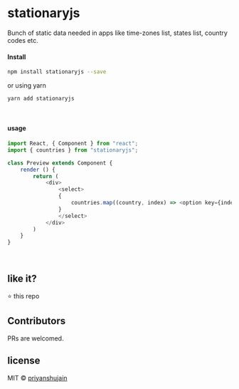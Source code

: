 # stationaryjs
Bunch of static data needed in apps like time-zones list, states list, country codes etc.

#### Install

```sh
npm install stationaryjs --save
```

or using yarn

```sh
yarn add stationaryjs
```



&nbsp;

#### usage

```js
import React, { Component } from "react";
import { countries } from "stationaryjs";

class Preview extends Component {
    render () {
        return (
            <div>
                <select>
                {
                    countries.map((country, index) => <option key={index} value={country.value}>{country.name}</option>)
                }
                </select>
            </div>
        )
    }
}

```

&nbsp;

## like it?

:star: this repo

## Contributors

PRs are welcomed.


## license

MIT © [priyanshujain](https://github.com/priyanshujain)